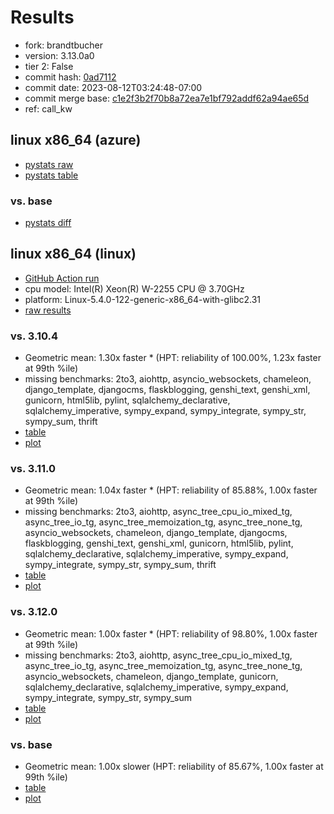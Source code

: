 # Results

- fork: brandtbucher
- version: 3.13.0a0
- tier 2: False
- commit hash: [0ad7112](https://github.com/brandtbucher/cpython/commit/0ad7112)
- commit date: 2023-08-12T03:24:48-07:00
- commit merge base: [c1e2f3b2f70b8a72ea7e1bf792addf62a94ae65d](https://github.com/brandtbucher/cpython/commit/c1e2f3b2f70b8a72ea7e1bf792addf62a94ae65d)
- ref: call_kw

## linux x86_64 (azure)

- [pystats raw](bm-20230812-azure-x86_64-brandtbucher-call_kw-3.13.0a0-0ad7112-pystats.json)
- [pystats table](bm-20230812-azure-x86_64-brandtbucher-call_kw-3.13.0a0-0ad7112-pystats.md)

### vs. base

- [pystats diff](bm-20230812-azure-x86_64-brandtbucher-call_kw-3.13.0a0-0ad7112-pystats-vs-base.md)

## linux x86_64 (linux)

- [GitHub Action run](https://github.com/faster-cpython/benchmarking/actions/runs/6043450161)
- cpu model: Intel(R) Xeon(R) W-2255 CPU @ 3.70GHz
- platform: Linux-5.4.0-122-generic-x86_64-with-glibc2.31
- [raw results](bm-20230812-linux-x86_64-brandtbucher-call_kw-3.13.0a0-0ad7112.json)

### vs. 3.10.4

- Geometric mean: 1.30x faster \* (HPT: reliability of 100.00%, 1.23x faster at 99th %ile)
- missing benchmarks: 2to3, aiohttp, asyncio_websockets, chameleon, django_template, djangocms, flaskblogging, genshi_text, genshi_xml, gunicorn, html5lib, pylint, sqlalchemy_declarative, sqlalchemy_imperative, sympy_expand, sympy_integrate, sympy_str, sympy_sum, thrift
- [table](bm-20230812-linux-x86_64-brandtbucher-call_kw-3.13.0a0-0ad7112-vs-3.10.4.md)
- [plot](bm-20230812-linux-x86_64-brandtbucher-call_kw-3.13.0a0-0ad7112-vs-3.10.4.png)

### vs. 3.11.0

- Geometric mean: 1.04x faster \* (HPT: reliability of 85.88%, 1.00x faster at 99th %ile)
- missing benchmarks: 2to3, aiohttp, async_tree_cpu_io_mixed_tg, async_tree_io_tg, async_tree_memoization_tg, async_tree_none_tg, asyncio_websockets, chameleon, django_template, djangocms, flaskblogging, genshi_text, genshi_xml, gunicorn, html5lib, pylint, sqlalchemy_declarative, sqlalchemy_imperative, sympy_expand, sympy_integrate, sympy_str, sympy_sum, thrift
- [table](bm-20230812-linux-x86_64-brandtbucher-call_kw-3.13.0a0-0ad7112-vs-3.11.0.md)
- [plot](bm-20230812-linux-x86_64-brandtbucher-call_kw-3.13.0a0-0ad7112-vs-3.11.0.png)

### vs. 3.12.0

- Geometric mean: 1.00x faster \* (HPT: reliability of 98.80%, 1.00x faster at 99th %ile)
- missing benchmarks: 2to3, aiohttp, async_tree_cpu_io_mixed_tg, async_tree_io_tg, async_tree_memoization_tg, async_tree_none_tg, asyncio_websockets, chameleon, django_template, gunicorn, sqlalchemy_declarative, sqlalchemy_imperative, sympy_expand, sympy_integrate, sympy_str, sympy_sum
- [table](bm-20230812-linux-x86_64-brandtbucher-call_kw-3.13.0a0-0ad7112-vs-3.12.0.md)
- [plot](bm-20230812-linux-x86_64-brandtbucher-call_kw-3.13.0a0-0ad7112-vs-3.12.0.png)

### vs. base

- Geometric mean: 1.00x slower (HPT: reliability of 85.67%, 1.00x faster at 99th %ile)
- [table](bm-20230812-linux-x86_64-brandtbucher-call_kw-3.13.0a0-0ad7112-vs-base.md)
- [plot](bm-20230812-linux-x86_64-brandtbucher-call_kw-3.13.0a0-0ad7112-vs-base.png)


